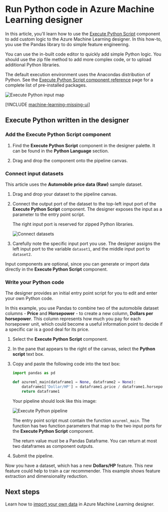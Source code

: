 
# Run Python code in Azure Machine Learning designer

In this article, you'll learn how to use the [Execute Python Script](algorithm-module-reference/execute-python-script.md) component to add custom logic to the Azure Machine Learning designer. In this how-to, you use the Pandas library to do simple feature engineering.

You can use the in-built code editor to quickly add simple Python logic. You should use the zip file method to add more complex code, or to upload additional Python libraries.

The default execution environment uses the Anacondas distribution of Python. See the [Execute Python Script component reference](algorithm-module-reference/execute-python-script.md) page for a complete list of pre-installed packages.

![Execute Python input map](media/how-to-designer-python/execute-python-map.png)

[!INCLUDE [machine-learning-missing-ui](../../includes/machine-learning-missing-ui.md)]

## Execute Python written in the designer

### Add the Execute Python Script component

1. Find the **Execute Python Script** component in the designer palette. It can be found in the **Python Language** section.

1. Drag and drop the component onto the pipeline canvas.

### Connect input datasets

This article uses the **Automobile price data (Raw)** sample dataset.

1. Drag and drop your dataset to the pipeline canvas.

1. Connect the output port of the dataset to the top-left input port of the **Execute Python Script** component. The designer exposes the input as a parameter to the entry point script.

    The right input port is reserved for zipped Python libraries.

    ![Connect datasets](media/how-to-designer-python/connect-dataset.png)

1. Carefully note the specific input port you use. The designer assigns the left input port to the variable `dataset1`, and the middle input port to `dataset2`.

Input components are optional, since you can generate or import data directly in the **Execute Python Script** component.

### Write your Python code

The designer provides an initial entry point script for you to edit and enter your own Python code.

In this example, you use Pandas to combine two of the automobile dataset columns - **Price** and **Horsepower** - to create a new column, **Dollars per horsepower**. This column represents how much you pay for each horsepower unit, which could become a useful information point to decide if a specific car is a good deal for its price.

1. Select the **Execute Python Script** component.

1. In the pane that appears to the right of the canvas, select the **Python script** text box.

1. Copy and paste the following code into the text box:

    ```python
    import pandas as pd
    
    def azureml_main(dataframe1 = None, dataframe2 = None):
        dataframe1['Dollar/HP'] = dataframe1.price / dataframe1.horsepower
        return dataframe1
    ```
    Your pipeline should look like this image:
    
    ![Execute Python pipeline](media/how-to-designer-python/execute-python-pipeline.png)

    The entry point script must contain the function `azureml_main`. The function has two function parameters that map to the two input ports for the **Execute Python Script** component.

    The return value must be a Pandas Dataframe. You can return at most two dataframes as component outputs.
    
1. Submit the pipeline.

Now you have a dataset, which has a new **Dollars/HP** feature. This new feature could help to train a car recommender. This example shows feature extraction and dimensionality reduction.

## Next steps

Learn how to [import your own data](v1/how-to-designer-import-data.md) in Azure Machine Learning designer.